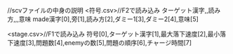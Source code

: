 //scvファイルの中身の説明
<符号.csv>//F2で読み込み
ターゲット漢字,,読み方,,,意味
made漢字[0],旁[1],読み方[2],ダミー1[3],ダミー2[4],意味[5]

<stage.csv>//F1で読み込み
符号[0],ターゲット漢字[1],最大落下速度[2],最小落下速度[3],問題数[4],enemyの数[5],問題の順序[6],チャージ時間[7]